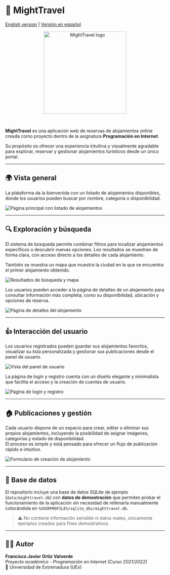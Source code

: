 # 🧭 MightTravel

[English version](README.md) | [Versión en español](README.es.md)

<p align="center">
  <picture>
    <source media="(prefers-color-scheme: dark)" srcset="res/img/project_logo_white.png">
    <source media="(prefers-color-scheme: light)" srcset="res/img/project_logo_black.png">
    <img alt="MightTravel logo" src="res/img/project_logo.png" width="260">
  </picture>
</p>

<br>

**MightTravel** es una aplicación web de reservas de alojamientos online creada como proyecto dentro de la asignatura **Programación en Internet**.  

Su propósito es ofrecer una experiencia intuitiva y visualmente agradable para explorar, reservar y gestionar alojamientos turísticos desde un único portal.

---

## 🌍 Vista general

La plataforma da la bienvenida con un listado de alojamientos disponibles, donde los usuarios pueden buscar por nombre, categoría o disponibilidad.  

![Página principal con listado de alojamientos](res/img/main_page.png)

---

## 🔍 Exploración y búsqueda

El sistema de búsqueda permite combinar filtros para localizar alojamientos específicos o descubrir nuevas opciones. Los resultados se muestran de forma clara, con acceso directo a los detalles de cada alojamiento.   

También se muestra un mapa que muestra la ciudad en la que se encuentra el primer alojamiento obtenido.

![Resultados de búsqueda y mapa](res/img/search_results_map.png)

Los usuarios pueden acceder a la página de detalles de un alojamiento para consultar información más completa, como su disponibilidad, ubicación y opciones de reserva.

![Página de detalles del alojamiento](res/img/accommodation_detail.png)

---

## 👍 Interacción del usuario

Los usuarios registrados pueden guardar sus alojamientos favoritos, visualizar su lista personalizada y gestionar sus publicaciones desde el panel de usuario.

![Vista del panel de usuario](res/img/user_panel.png)

La página de login y registro cuenta con un diseño elegante y minimalista que facilita el acceso y la creación de cuentas de usuario.

![Página de login y registro](res/img/login_register.png)

---

## 🏠 Publicaciones y gestión

Cada usuario dispone de un espacio para crear, editar o eliminar sus propios alojamientos, incluyendo la posibilidad de asignar imágenes, categorías y estado de disponibilidad.  
El proceso es simple y está pensado para ofrecer un flujo de publicación rápido e intuitivo.

![Formulario de creación de alojamiento](res/img/accommodation_form.png)

---

## 💾 Base de datos

El repositorio incluye una base de datos SQLite de ejemplo (`data/mighttravel.db`) con **datos de demostración** que permiten probar el funcionamiento de la aplicación sin necesidad de rellenarla manualmente colocándola en `%USERPROFILE%/sqlite_dbs/mighttravel.db`.  
   
> ⚠️ No contiene información sensible ni datos reales, únicamente ejemplos creados para fines demostrativos.

---

## 👨‍💻 Autor

**Francisco Javier Ortiz Valverde**  
*Proyecto académico - Programación en Internet (Curso 2021/2022)*  
🏫 Universidad de Extremadura (UEx)